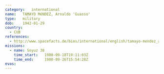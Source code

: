 ```yaml
---
category:	international
name:	TAMAYO MéNDEZ, Arnaldo 'Guasso'
type:	military
dob:	1942-01-29
country:
  - CUB
references:
  - http://www.spacefacts.de/bios/international/english/tamayo-mendez_arnaldo.htm
missions:
  - name: Soyuz 38
    time_start:   1980-09-18T19:11:03Z
    time_end:     1980-09-26T15:54:28Z
evas:
---
```

